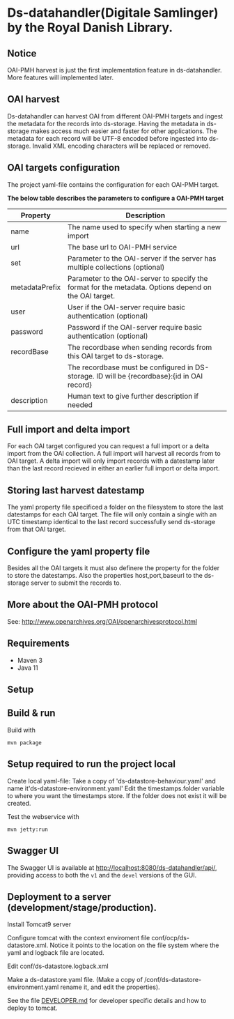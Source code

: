 # Ds-datahandler(Digitale Samlinger) by the Royal Danish Library. 
   
    
## Notice
OAI-PMH harvest is just the first implementation feature in ds-datahandler. More features will implemented later.
    
## OAI harvest 
Ds-datahandler can harvest OAI from different OAI-PMH targets and ingest the metadata for the records into ds-storage. 
Having the metadata in ds-storage makes access much easier and faster for other applications. The metadata for each
record will be UTF-8 encoded before ingested into ds-storage. Invalid XML encoding characters will be replaced or removed.
      
     
## OAI targets configuration
The project yaml-file contains the configuration for each OAI-PMH target.
    
   **The below table describes the parameters to configure a OAI-PMH target**
        
   | Property         | Description                                                                                               |
   | ---------------- | ----------------------------------------------------------------------------------------------------------|
   | name             | The name used to specify when starting a new import                                                       |
   | url              | The base url to OAI-PMH service                                                                           |
   | set              | Parameter to the OAI-server if the server has multiple collections (optional)                             |
   | metadataPrefix   | Parameter to the OAI-server to specify the format for the metadata. Options depend on the OAI target.     |
   | user             | User if the OAI-server require basic authentication (optional)                                            |
   | password         | Password if the OAI-server require basic authentication (optional)                                        |    
   | recordBase       | The recordbase when sending records from this OAI target to ds-storage.                                   |  
   |                  | The recordbase must be configured in DS-storage. ID will be {recordbase}:{id in OAI record}               |
   | description      | Human text to give further description if needed                                                          |
    
  
## Full import and delta import
For each OAI target configured you can request a full import or a delta import from the OAI collection. A full import will
harvest all records from to OAI target. A delta import will only import records with a datestamp later than the last record
recieved in either an earlier full import or delta import. 
             
## Storing last harvest datestamp 
The yaml property file specificed a folder on the filesystem to store the last datestamps for each OAI target.
The file will only contain a single with an UTC timestamp identical to the last record successfully send ds-storage from
that OAI target. 
   
## Configure the yaml property file
Besides all the OAI targets it must also definere the property for the folder to store the datestamps. Also the
properties host,port,baseurl to the ds-storage server to submit the records to.
      
## More about the OAI-PMH protocol
See: http://www.openarchives.org/OAI/openarchivesprotocol.html
    

## Requirements

* Maven 3                                  
* Java 11

## Setup


## Build & run

Build with
``` 
mvn package
```

## Setup required to run the project local 
Create local yaml-file: Take a copy of 'ds-datastore-behaviour.yaml'  and name it'ds-datastore-environment.yaml'
Edit the  timestamps.folder variable to where you want the timestamps store. If the folder does not exist it will be created. 
 

Test the webservice with
```
mvn jetty:run
```
## Swagger UI
The Swagger UI is available at <http://localhost:8080/ds-datahandler/api/>, providing access to both the `v1` and the  `devel` versions of the GUI. 


## Deployment to a server (development/stage/production).
Install Tomcat9 server 

Configure tomcat with the context enviroment file conf/ocp/ds-datastore.xml. Notice it points to the location on the file system where the yaml and logback file are located.

Edit  conf/ds-datastore.logback.xml

Make a ds-datastore.yaml file. (Make a copy of /conf/ds-datastore-environment.yaml rename it, and edit the properties). 

 

See the file [DEVELOPER.md](DEVELOPER.md) for developer specific details and how to deploy to tomcat.
